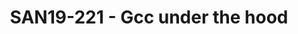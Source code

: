---
categories:
- san19
description: This session is a beginner tutorial that explores under the hood of the
  gcc compiler. In the process we take a look at some useful methods that allow developers
  to understand how gcc transforms their code into the target machine code.
image:
  featured: 'true'
  path: /assets/images/featured-images/san19/SAN19-221.png
session_attendee_num: '27'
session_id: SAN19-221
session_room: Sunset V (Session 1)
session_slot:
  end_time: '2019-09-24 15:50:00'
  start_time: '2019-09-24 15:00:00'
session_speakers:
- speaker_bio: Siddhesh Poyarekar is a toolchain hacker and a Tech Lead at Linaro,
    managing a team of toolchain wizards. He is a maintainer of the GNU C Library
    and has been actively involved in server distribution maintenance and performance
    for over a decade.
  speaker_company: Linaro
  speaker_image: /assets/images/speakers/san19/siddhesh-poyarekar.jpg
  speaker_location: siddhesh.poyarekar@linaro.org
  speaker_name: Siddhesh Poyarekar
  speaker_position: Tech Lead
  speaker_url: ''
  speaker_username: siddhesh.poyarekar
session_track: Tools
tag: session
tags:
- Training
title: SAN19-221 - Gcc under the hood
---
